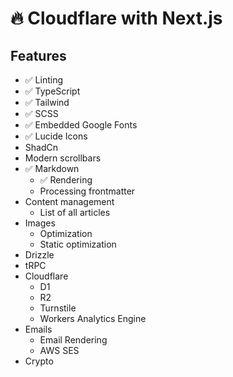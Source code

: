# 🔥 Cloudflare with Next.js

## Features

- ✅ Linting
- ✅ TypeScript
- ✅ Tailwind
- ✅ SCSS
- ✅ Embedded Google Fonts
- ✅ Lucide Icons
- ShadCn
- Modern scrollbars
- ✅ Markdown
    - ✅ Rendering
    - Processing frontmatter
- Content management
    - List of all articles
- Images
    - Optimization
    - Static optimization
- Drizzle
- tRPC
- Cloudflare
    - D1
    - R2
    - Turnstile
    - Workers Analytics Engine
- Emails
    - Email Rendering
    - AWS SES
- Crypto
